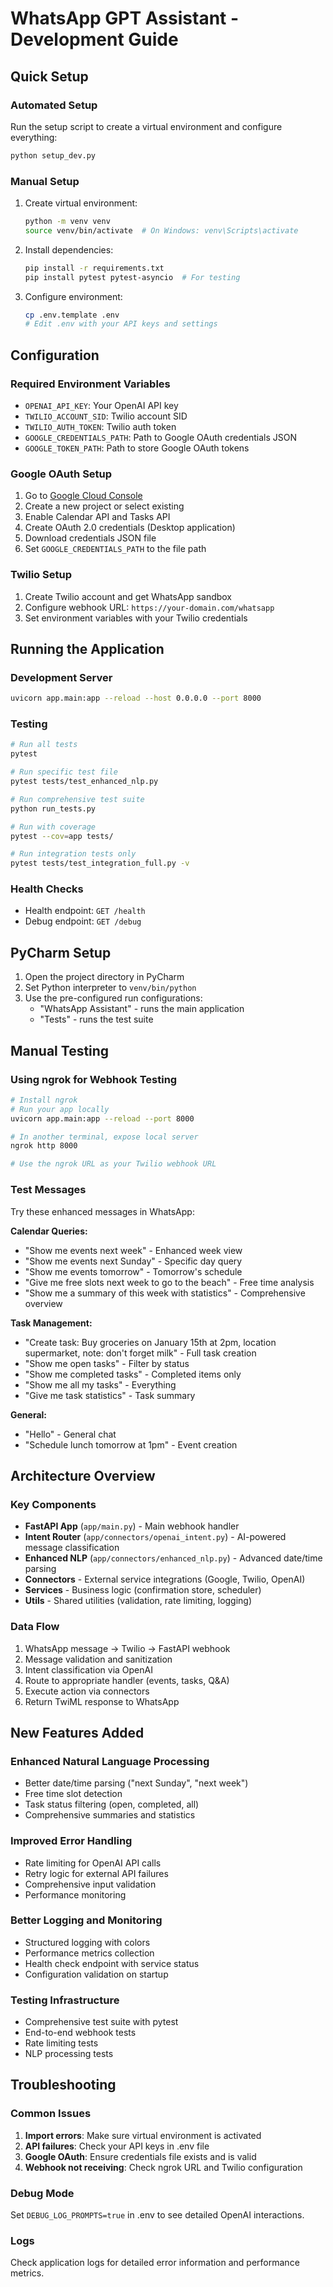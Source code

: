 # WhatsApp GPT Assistant - Development Guide

## Quick Setup

### Automated Setup
Run the setup script to create a virtual environment and configure everything:

```bash
python setup_dev.py
```

### Manual Setup
1. Create virtual environment:
   ```bash
   python -m venv venv
   source venv/bin/activate  # On Windows: venv\Scripts\activate
   ```

2. Install dependencies:
   ```bash
   pip install -r requirements.txt
   pip install pytest pytest-asyncio  # For testing
   ```

3. Configure environment:
   ```bash
   cp .env.template .env
   # Edit .env with your API keys and settings
   ```

## Configuration

### Required Environment Variables
- `OPENAI_API_KEY`: Your OpenAI API key
- `TWILIO_ACCOUNT_SID`: Twilio account SID
- `TWILIO_AUTH_TOKEN`: Twilio auth token
- `GOOGLE_CREDENTIALS_PATH`: Path to Google OAuth credentials JSON
- `GOOGLE_TOKEN_PATH`: Path to store Google OAuth tokens

### Google OAuth Setup
1. Go to [Google Cloud Console](https://console.cloud.google.com/)
2. Create a new project or select existing
3. Enable Calendar API and Tasks API
4. Create OAuth 2.0 credentials (Desktop application)
5. Download credentials JSON file
6. Set `GOOGLE_CREDENTIALS_PATH` to the file path

### Twilio Setup
1. Create Twilio account and get WhatsApp sandbox
2. Configure webhook URL: `https://your-domain.com/whatsapp`
3. Set environment variables with your Twilio credentials

## Running the Application

### Development Server
```bash
uvicorn app.main:app --reload --host 0.0.0.0 --port 8000
```

### Testing
```bash
# Run all tests
pytest

# Run specific test file
pytest tests/test_enhanced_nlp.py

# Run comprehensive test suite
python run_tests.py

# Run with coverage
pytest --cov=app tests/

# Run integration tests only
pytest tests/test_integration_full.py -v
```

### Health Checks
- Health endpoint: `GET /health`
- Debug endpoint: `GET /debug`

## PyCharm Setup

1. Open the project directory in PyCharm
2. Set Python interpreter to `venv/bin/python`
3. Use the pre-configured run configurations:
   - "WhatsApp Assistant" - runs the main application
   - "Tests" - runs the test suite

## Manual Testing

### Using ngrok for Webhook Testing
```bash
# Install ngrok
# Run your app locally
uvicorn app.main:app --reload --port 8000

# In another terminal, expose local server
ngrok http 8000

# Use the ngrok URL as your Twilio webhook URL
```

### Test Messages
Try these enhanced messages in WhatsApp:

**Calendar Queries:**
- "Show me events next week" - Enhanced week view
- "Show me events next Sunday" - Specific day query
- "Show me events tomorrow" - Tomorrow's schedule
- "Give me free slots next week to go to the beach" - Free time analysis
- "Show me a summary of this week with statistics" - Comprehensive overview

**Task Management:**
- "Create task: Buy groceries on January 15th at 2pm, location supermarket, note: don't forget milk" - Full task creation
- "Show me open tasks" - Filter by status
- "Show me completed tasks" - Completed items only
- "Show me all my tasks" - Everything
- "Give me task statistics" - Task summary

**General:**
- "Hello" - General chat
- "Schedule lunch tomorrow at 1pm" - Event creation

## Architecture Overview

### Key Components
- **FastAPI App** (`app/main.py`) - Main webhook handler
- **Intent Router** (`app/connectors/openai_intent.py`) - AI-powered message classification
- **Enhanced NLP** (`app/connectors/enhanced_nlp.py`) - Advanced date/time parsing
- **Connectors** - External service integrations (Google, Twilio, OpenAI)
- **Services** - Business logic (confirmation store, scheduler)
- **Utils** - Shared utilities (validation, rate limiting, logging)

### Data Flow
1. WhatsApp message → Twilio → FastAPI webhook
2. Message validation and sanitization
3. Intent classification via OpenAI
4. Route to appropriate handler (events, tasks, Q&A)
5. Execute action via connectors
6. Return TwiML response to WhatsApp

## New Features Added

### Enhanced Natural Language Processing
- Better date/time parsing ("next Sunday", "next week")
- Free time slot detection
- Task status filtering (open, completed, all)
- Comprehensive summaries and statistics

### Improved Error Handling
- Rate limiting for OpenAI API calls
- Retry logic for external API failures
- Comprehensive input validation
- Performance monitoring

### Better Logging and Monitoring
- Structured logging with colors
- Performance metrics collection
- Health check endpoint with service status
- Configuration validation on startup

### Testing Infrastructure
- Comprehensive test suite with pytest
- End-to-end webhook tests
- Rate limiting tests
- NLP processing tests

## Troubleshooting

### Common Issues
1. **Import errors**: Make sure virtual environment is activated
2. **API failures**: Check your API keys in .env file
3. **Google OAuth**: Ensure credentials file exists and is valid
4. **Webhook not receiving**: Check ngrok URL and Twilio configuration

### Debug Mode
Set `DEBUG_LOG_PROMPTS=true` in .env to see detailed OpenAI interactions.

### Logs
Check application logs for detailed error information and performance metrics.
